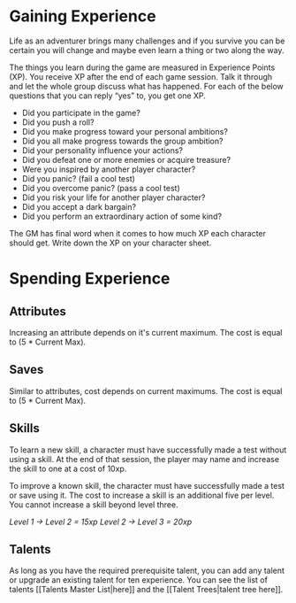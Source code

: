 # Gaining Experience
Life as an adventurer brings many challenges and if you survive you can be certain you will change and maybe even learn a thing or two along the way.

The things you learn during the game are measured in Experience Points (XP). You receive XP after the end of each game session. Talk it through and let the whole group discuss what has happened. For each of the below questions that you can reply “yes” to, you get one XP.

- Did you participate in the game?
- Did you push a roll?
- Did you make progress toward your personal ambitions?
- Did you all make progress towards the group ambition?
- Did your personality influence your actions?
- Did you defeat one or more enemies or acquire treasure?
- Were you inspired by another player character?
- Did you panic? (fail a cool test)
- Did you overcome panic? (pass a cool test)
- Did you risk your life for another player character?
- Did you accept a dark bargain?
- Did you perform an extraordinary action of some kind? 

The GM has final word when it comes to how much XP each character should get. Write down the XP on your character sheet.
# Spending  Experience

## Attributes
Increasing an attribute depends on it's current maximum. The cost is equal to (5 * Current Max). 
## Saves
Similar to attributes, cost depends on current maximums. The cost is equal to (5 * Current Max). 
## Skills
To learn a new skill, a character must have successfully made a test without using a skill. At the end of that session, the player may name and increase the skill to one at a cost of 10xp.

To improve a known skill, the character must have successfully made a test or save using it. The cost to increase a skill is an additional five per level. You cannot increase a skill beyond level three.

*Level 1 -> Level 2 = 15xp*
*Level 2 -> Level 3 = 20xp*
## Talents
As long as you have the required prerequisite talent, you can add any talent or upgrade an existing talent for ten experience. You can see the list of talents [[Talents Master List|here]] and the [[Talent Trees|talent tree here]].